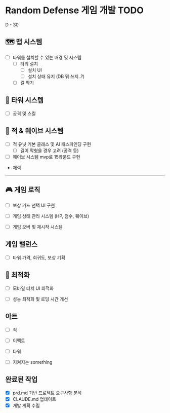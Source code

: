 # Random Defense 게임 개발 TODO

D - 30

## 🗺️ 맵 시스템
- [ ] 타워를 설치할 수 있는 배경 및 시스템
  - [ ] 타워 설치
    - [ ] 설치 UI
    - [ ] 설치 상태 유지 (DB 뭐 쓰지..?)
  - [ ] 길 막기

## 🏰 타워 시스템
- [ ] 공격 및 스킬

## 👾 적 & 웨이브 시스템
- [ ] 적 유닛 기본 클래스 및 AI 패스파인딩 구현
  - [ ] 길이 막혔을 경우 고려 (공격 등)
- [ ] 웨이브 시스템 mvp로 15라운드 구현
- 체력

-------

## 🎮 게임 로직
- [ ] 보상 카드 선택 UI 구현
- [ ] 게임 상태 관리 시스템 (HP, 점수, 웨이브)
- [ ] 게임 오버 및 재시작 시스템


## 게임 밸런스
- [ ] 타워 가격, 희귀도, 보상 기획


## 📱 최적화
- [ ] 모바일 터치 UI 최적화
- [ ] 성능 최적화 및 로딩 시간 개선


## 아트
- [ ] 적 
- [ ] 이펙트
- [ ] 타워
- [ ] 지켜지는 something


## 완료된 작업
- [x] prd.md 기반 프로젝트 요구사항 분석
- [x] CLAUDE.md 업데이트
- [x] 개발 계획 수립